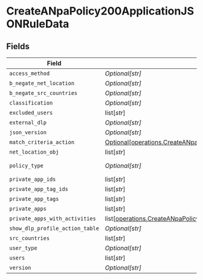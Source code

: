# CreateANpaPolicy200ApplicationJSONRuleData


## Fields

| Field                                                                                                                                                                                      | Type                                                                                                                                                                                       | Required                                                                                                                                                                                   | Description                                                                                                                                                                                | Example                                                                                                                                                                                    |
| ------------------------------------------------------------------------------------------------------------------------------------------------------------------------------------------ | ------------------------------------------------------------------------------------------------------------------------------------------------------------------------------------------ | ------------------------------------------------------------------------------------------------------------------------------------------------------------------------------------------ | ------------------------------------------------------------------------------------------------------------------------------------------------------------------------------------------ | ------------------------------------------------------------------------------------------------------------------------------------------------------------------------------------------ |
| `access_method`                                                                                                                                                                            | *Optional[str]*                                                                                                                                                                            | :heavy_minus_sign:                                                                                                                                                                         | N/A                                                                                                                                                                                        | Client                                                                                                                                                                                     |
| `b_negate_net_location`                                                                                                                                                                    | *Optional[str]*                                                                                                                                                                            | :heavy_minus_sign:                                                                                                                                                                         | N/A                                                                                                                                                                                        | <boolean>                                                                                                                                                                                  |
| `b_negate_src_countries`                                                                                                                                                                   | *Optional[str]*                                                                                                                                                                            | :heavy_minus_sign:                                                                                                                                                                         | N/A                                                                                                                                                                                        | <boolean>                                                                                                                                                                                  |
| `classification`                                                                                                                                                                           | *Optional[str]*                                                                                                                                                                            | :heavy_minus_sign:                                                                                                                                                                         | N/A                                                                                                                                                                                        | <string>                                                                                                                                                                                   |
| `excluded_users`                                                                                                                                                                           | list[*str*]                                                                                                                                                                                | :heavy_minus_sign:                                                                                                                                                                         | N/A                                                                                                                                                                                        |                                                                                                                                                                                            |
| `external_dlp`                                                                                                                                                                             | *Optional[str]*                                                                                                                                                                            | :heavy_minus_sign:                                                                                                                                                                         | N/A                                                                                                                                                                                        | <boolean>                                                                                                                                                                                  |
| `json_version`                                                                                                                                                                             | *Optional[str]*                                                                                                                                                                            | :heavy_minus_sign:                                                                                                                                                                         | N/A                                                                                                                                                                                        | <integer>                                                                                                                                                                                  |
| `match_criteria_action`                                                                                                                                                                    | [Optional[operations.CreateANpaPolicy200ApplicationJSONRuleDataMatchCriteriaAction]](undefined/models/operations/createanpapolicy200applicationjsonruledatamatchcriteriaaction.md)         | :heavy_minus_sign:                                                                                                                                                                         | N/A                                                                                                                                                                                        |                                                                                                                                                                                            |
| `net_location_obj`                                                                                                                                                                         | list[*str*]                                                                                                                                                                                | :heavy_minus_sign:                                                                                                                                                                         | N/A                                                                                                                                                                                        |                                                                                                                                                                                            |
| `policy_type`                                                                                                                                                                              | *Optional[str]*                                                                                                                                                                            | :heavy_minus_sign:                                                                                                                                                                         | N/A                                                                                                                                                                                        | private-app                                                                                                                                                                                |
| `private_app_ids`                                                                                                                                                                          | list[*str*]                                                                                                                                                                                | :heavy_minus_sign:                                                                                                                                                                         | N/A                                                                                                                                                                                        |                                                                                                                                                                                            |
| `private_app_tag_ids`                                                                                                                                                                      | list[*str*]                                                                                                                                                                                | :heavy_minus_sign:                                                                                                                                                                         | N/A                                                                                                                                                                                        |                                                                                                                                                                                            |
| `private_app_tags`                                                                                                                                                                         | list[*str*]                                                                                                                                                                                | :heavy_minus_sign:                                                                                                                                                                         | N/A                                                                                                                                                                                        |                                                                                                                                                                                            |
| `private_apps`                                                                                                                                                                             | list[*str*]                                                                                                                                                                                | :heavy_minus_sign:                                                                                                                                                                         | N/A                                                                                                                                                                                        |                                                                                                                                                                                            |
| `private_apps_with_activities`                                                                                                                                                             | list[[operations.CreateANpaPolicy200ApplicationJSONRuleDataPrivateAppsWithActivities](undefined/models/operations/createanpapolicy200applicationjsonruledataprivateappswithactivities.md)] | :heavy_minus_sign:                                                                                                                                                                         | N/A                                                                                                                                                                                        |                                                                                                                                                                                            |
| `show_dlp_profile_action_table`                                                                                                                                                            | *Optional[str]*                                                                                                                                                                            | :heavy_minus_sign:                                                                                                                                                                         | N/A                                                                                                                                                                                        | <boolean>                                                                                                                                                                                  |
| `src_countries`                                                                                                                                                                            | list[*str*]                                                                                                                                                                                | :heavy_minus_sign:                                                                                                                                                                         | N/A                                                                                                                                                                                        |                                                                                                                                                                                            |
| `user_type`                                                                                                                                                                                | *Optional[str]*                                                                                                                                                                            | :heavy_minus_sign:                                                                                                                                                                         | N/A                                                                                                                                                                                        | user                                                                                                                                                                                       |
| `users`                                                                                                                                                                                    | list[*str*]                                                                                                                                                                                | :heavy_minus_sign:                                                                                                                                                                         | N/A                                                                                                                                                                                        |                                                                                                                                                                                            |
| `version`                                                                                                                                                                                  | *Optional[str]*                                                                                                                                                                            | :heavy_minus_sign:                                                                                                                                                                         | N/A                                                                                                                                                                                        | <integer>                                                                                                                                                                                  |